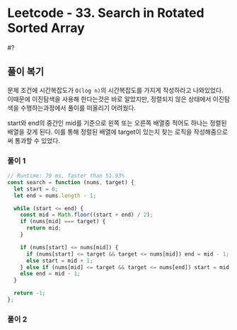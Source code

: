 # Leetcode - 33. Search in Rotated Sorted Array

#?

## 풀이 복기

문제 조건에 시간복잡도가 `O(log n)`의 시간복잡도를 가지게 작성하라고 나와있었다. 이때문에 이진탐색을 사용해 한다는것은 바로 알았지만, 정렬되지 않은 상태에서 이진탐색을 수행하는과정에서 풀이를 떠올리기 어려웠다.

start와 end의 중간인 mid를 기준으로 왼쪽 또는 오른쪽 배열중 적어도 하나는 정렬된 배열을 갖게 된다. 이를 통해 정렬된 배열에 target이 있는지 찾는 로직을 작성해줌으로써 통과할 수 있었다.

### 풀이 1

```js
// Runtime: 79 ms, faster than 51.93%
const search = function (nums, target) {
  let start = 0;
  let end = nums.length - 1;

  while (start <= end) {
    const mid = Math.floor((start + end) / 2);
    if (nums[mid] === target) {
      return mid;
    }

    if (nums[start] <= nums[mid]) {
      if (nums[start] <= target && target <= nums[mid]) end = mid - 1;
      else start = mid + 1;
    } else if (nums[mid] <= target && target <= nums[end]) start = mid + 1;
    else end = mid - 1;
  }

  return -1;
};
```

### 풀이 2

```js

```
